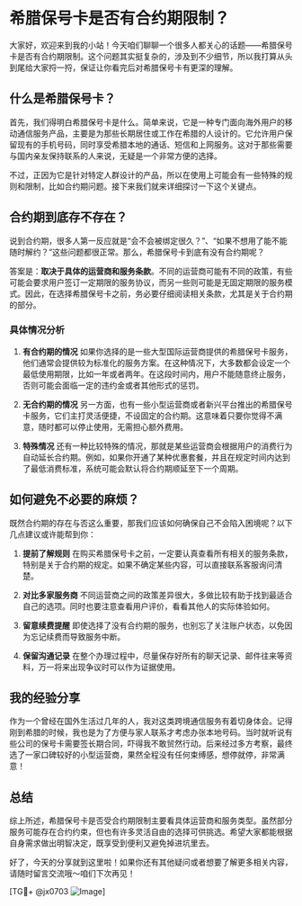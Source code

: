 # 希腊保号卡是否有合约期限制？

大家好，欢迎来到我的小站！今天咱们聊聊一个很多人都关心的话题——希腊保号卡是否有合约期限制。这个问题其实挺复杂的，涉及到不少细节，所以我打算从头到尾给大家捋一捋，保证让你看完后对希腊保号卡有更深的理解。

## 什么是希腊保号卡？

首先，我们得明白希腊保号卡是什么。简单来说，它是一种专门面向海外用户的移动通信服务产品，主要是为那些长期居住或工作在希腊的人设计的。它允许用户保留现有的手机号码，同时享受希腊本地的通话、短信和上网服务。这对于那些需要与国内亲友保持联系的人来说，无疑是一个非常方便的选择。

不过，正因为它是针对特定人群设计的产品，所以在使用上可能会有一些特殊的规则和限制，比如合约期问题。接下来我们就来详细探讨一下这个关键点。

## 合约期到底存不存在？

说到合约期，很多人第一反应就是“会不会被绑定很久？”、“如果不想用了能不能随时解约？”这些问题都很正常。那么，希腊保号卡到底有没有合约期呢？

答案是：**取决于具体的运营商和服务条款**。不同的运营商可能有不同的政策，有些可能会要求用户签订一定期限的服务协议，而另一些则可能是无固定期限的服务模式。因此，在选择希腊保号卡之前，务必要仔细阅读相关条款，尤其是关于合约期的部分。

### 具体情况分析

1. **有合约期的情况**
   如果你选择的是一些大型国际运营商提供的希腊保号卡服务，他们通常会提供较为标准化的服务方案。在这种情况下，大多数都会设定一个最低使用期限，比如一年或者两年。在这段时间内，用户不能随意终止服务，否则可能会面临一定的违约金或者其他形式的惩罚。

2. **无合约期的情况**
   另一方面，也有一些小型运营商或者新兴平台推出的希腊保号卡服务，它们主打灵活便捷，不设固定的合约期。这意味着只要你觉得不满意，随时都可以停止使用，无需担心额外费用。

3. **特殊情况**
   还有一种比较特殊的情况，那就是某些运营商会根据用户的消费行为自动延长合约期。例如，如果你开通了某种优惠套餐，并且在规定时间内达到了最低消费标准，系统可能会默认将合约期顺延至下一个周期。

## 如何避免不必要的麻烦？

既然合约期的存在与否这么重要，那我们应该如何确保自己不会陷入困境呢？以下几点建议或许能帮到你：

1. **提前了解规则**
   在购买希腊保号卡之前，一定要认真查看所有相关的服务条款，特别是关于合约期的规定。如果不确定某些内容，可以直接联系客服询问清楚。

2. **对比多家服务商**
   不同运营商之间的政策差异很大，多做比较有助于找到最适合自己的选项。同时也要注意查看用户评价，看看其他人的实际体验如何。

3. **留意续费提醒**
   即使选择了没有合约期的服务，也别忘了关注账户状态，以免因为忘记续费而导致服务中断。

4. **保留沟通记录**
   在整个办理过程中，尽量保存好所有的聊天记录、邮件往来等资料，万一将来出现争议时可以作为证据使用。

## 我的经验分享

作为一个曾经在国外生活过几年的人，我对这类跨境通信服务有着切身体会。记得刚到希腊的时候，我也是为了方便与家人联系才考虑办张本地号码。当时就听说有些公司的保号卡需要签长期合同，吓得我不敢贸然行动。后来经过多方考察，最终选了一家口碑较好的小型运营商，果然全程没有任何束缚感，想停就停，非常满意！

## 总结

综上所述，希腊保号卡是否受合约期限制主要看具体运营商和服务类型。虽然部分服务可能存在合约约束，但也有许多灵活自由的选择可供挑选。希望大家都能根据自身需求做出明智决定，既享受到便利又避免掉进坑里去。

好了，今天的分享就到这里啦！如果你还有其他疑问或者想要了解更多相关内容，请随时留言交流哦～咱们下次再见！

[TG💪+ @jx0703 ![Image](https://github.com/user-attachments/assets/dbca1d08-cadb-493c-b0ec-ad6f7a83f270)]